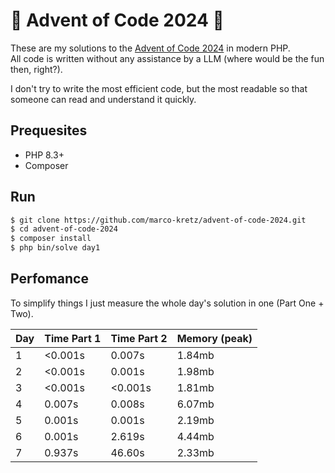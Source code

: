 # 🌟 Advent of Code 2024 🌟

These are my solutions to the [Advent of Code 2024](https://adventofcode.com/2024) in modern PHP.<br>
All code is written without any assistance by a LLM (where would be the fun then, right?).

I don't try to write the most efficient code, but the most readable so that someone can read and understand it quickly.

## Prequesites

- PHP 8.3+
- Composer

## Run

```BASH
$ git clone https://github.com/marco-kretz/advent-of-code-2024.git
$ cd advent-of-code-2024
$ composer install
$ php bin/solve day1
```

## Perfomance

To simplify things I just measure the whole day's solution in one (Part One + Two).

| Day | Time Part 1 | Time Part 2 | Memory (peak) |
| --- | ----------- | ----------- | ------------- |
| 1   | <0.001s     | 0.007s      | 1.84mb        |
| 2   | <0.001s     | 0.001s      | 1.98mb        |
| 3   | <0.001s     | <0.001s     | 1.81mb        |
| 4   | 0.007s      | 0.008s      | 6.07mb        |
| 5   | 0.001s      | 0.001s      | 2.19mb        |
| 6   | 0.001s      | 2.619s      | 4.44mb        |
| 7   | 0.937s      | 46.60s      | 2.33mb        |
